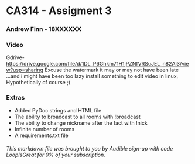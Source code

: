 # CA314 - Assigment 3

### Andrew Finn - 18XXXXXX

### Video

Gdrive- https://drive.google.com/file/d/1DL_P6Ghkm71H1jPZNfVRSuJEL_n82Al3/view?usp=sharing
Excuse the watermark it may or may not have been late ...and i might have been too lazy install something to edit video
in linux, Hypothetically of course ;)

### Extras

* Added PyDoc strings and HTML file
* The ability to broadcast to all rooms with !broadcast <Message>
* The ability to change nickname after the fact with !nick <Nickname>
* Infinite number of rooms
* A requirements.txt file

###### This markdown file was brought to you by Audible sign-up with code LoopIsGreat for 0% of your subscription.